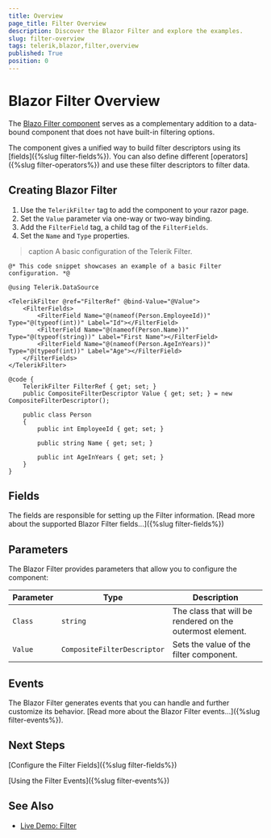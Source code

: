 ```yaml
---
title: Overview
page_title: Filter Overview
description: Discover the Blazor Filter and explore the examples.
slug: filter-overview
tags: telerik,blazor,filter,overview
published: True
position: 0
---
```


# Blazor Filter Overview
The <a href="https://www.telerik.com/blazor-ui/filter" target="_blank">Blazo Filter component</a> serves as a complementary addition to a data-bound component that does not have built-in filtering options.

The component gives a unified way to build filter descriptors using its [fields]({%slug filter-fields%}). You can also define different [operators]({%slug filter-operators%}) and use these filter descriptors to filter data.

## Creating Blazor Filter
1. Use the `TelerikFilter` tag to add the component to your razor page.
2. Set the `Value` parameter via one-way or two-way binding.
3. Add the `FilterField` tag, a child tag of the `FilterFields`.
4. Set the `Name` and `Type` properties.

>caption A basic configuration of the Telerik Filter.

````CSHTML
@* This code snippet showcases an example of a basic Filter configuration. *@

@using Telerik.DataSource

<TelerikFilter @ref="FilterRef" @bind-Value="@Value">
    <FilterFields>
        <FilterField Name="@(nameof(Person.EmployeeId))" Type="@(typeof(int))" Label="Id"></FilterField>
        <FilterField Name="@(nameof(Person.Name))" Type="@(typeof(string))" Label="First Name"></FilterField>
        <FilterField Name="@(nameof(Person.AgeInYears))" Type="@(typeof(int))" Label="Age"></FilterField>
    </FilterFields>
</TelerikFilter>

@code {
    TelerikFilter FilterRef { get; set; }
    public CompositeFilterDescriptor Value { get; set; } = new CompositeFilterDescriptor();

    public class Person
    {
        public int EmployeeId { get; set; }

        public string Name { get; set; }

        public int AgeInYears { get; set; }
    }
}
````

## Fields
The fields are responsible for setting up the Filter information. [Read more about the supported Blazor Filter fields...]({%slug filter-fields%})

## Parameters
The Blazor Filter provides parameters that allow you to configure the component:

| Parameter | Type | Description |
| ----------- | ----------- | ----------- |
| `Class` | `string` | The class that will be rendered on the outermost element. |
| `Value` | `CompositeFilterDescriptor` | Sets the value of the filter component. |

## Events
The Blazor Filter generates events that you can handle and further customize its behavior. [Read more about the Blazor Filter events...]({%slug filter-events%}).

## Next Steps
[Configure the Filter Fields]({%slug filter-fields%})

[Using the Filter Events]({%slug filter-events%})

## See Also

  * [Live Demo: Filter](https://demos.telerik.com/blazor-ui/filter/overview)